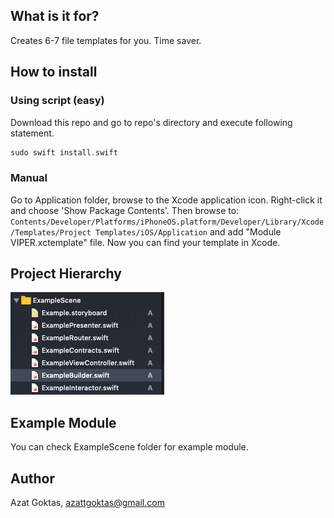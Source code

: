 ## What is it for?

Creates 6-7 file templates for you. Time saver.

## How to install

### Using script (easy)
Download this repo and go to repo's directory and execute following statement.

```swift
sudo swift install.swift
```


### Manual
Go to Application folder, browse to the Xcode application icon. Right-click it and choose 'Show Package Contents'. Then browse to:
`Contents/Developer/Platforms/iPhoneOS.platform/Developer/Library/Xcode/Templates/Project Templates/iOS/Application` and add "Module VIPER.xctemplate" file. Now you can find your template in Xcode.


## Project Hierarchy

![Preview](/assets/hierarcy.png)

## Example Module
You can check ExampleScene folder for example module.


## Author

Azat Goktas, azattgoktas@gmail.com
